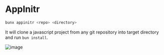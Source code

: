 # AppInitr
```sh
bunx appinitr <repo> <directory>
```
It will clone a javascript project from any git repository into target directory and run `bun install`.

![image](https://github.com/bolawijen/appinitr/assets/3823496/9bb6de1d-9ceb-4871-aea4-4a94e30b21ae)

